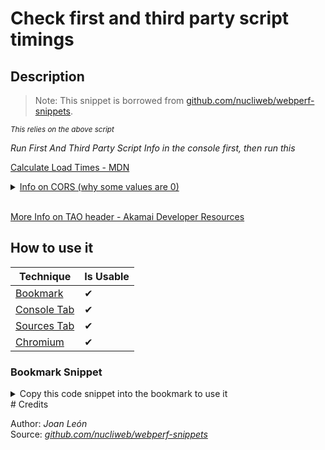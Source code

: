 # Check first and third party script timings

## Description

> Note: 
> This snippet is borrowed from [github.com/nucliweb/webperf-snippets](https://github.com/nucliweb/webperf-snippets/blob/main/README.md#first-and-third-party-script-timings).

<small>_This relies on the above script_</small>

_Run First And Third Party Script Info in the console first, then run this_

[Calculate Load Times - MDN](https://developer.mozilla.org/en-US/docs/Web/API/Resource_Timing_API/Using_the_Resource_Timing_API#timing_resource_loading_phases)

<details><summary><a href='https://developer.mozilla.org/en-US/docs/Web/API/Resource_Timing_API/Using_the_Resource_Timing_API#coping_with_cors' target="_blank">Info on CORS (why some values are 0)</a></summary>

<p>

> Note: The properties which are returned as 0 by default when loading a resource from a domain other than the one of the web page itself: redirectStart, redirectEnd, domainLookupStart, domainLookupEnd, connectStart, connectEnd, secureConnectionStart, requestStart, and responseStart.

</p>
</details>
<br>

[More Info on TAO header - Akamai Developer Resources](https://developer.akamai.com/blog/2018/06/13/how-add-timing-allow-origin-headers-improve-site-performance-measurement)
## How to use it

<!-- START-HOW_TO[bookmark,console-tab,sources-tab,chromium] -->
| Technique   | Is Usable  |
| ----------- | ---------- |
| [Bookmark](https://github.com/push-based/web-performance-tools/blob/master/docs/how-to-use-it-with-bookmarks) |      ✔    | 
| [Console Tab](https://github.com/push-based/web-performance-tools/blob/master/docs/how-to-use-it-with-console-tab.md) |      ✔    | 
| [Sources Tab](https://github.com/push-based/web-performance-tools/blob/master/docs/how-to-use-it-with-sources-tab.md) |      ✔    | 
| [Chromium](https://github.com/push-based/web-performance-tools/blob/master/docs/how-to-use-it-with-chromium.md)       |      ✔    |
### Bookmark Snippet
<details>

<summary>Copy this code snippet into the bookmark to use it</summary>
```javascript

javascript:(() => {function createUniqueLists(firstParty, thirdParty) {
    function getUniqueListBy(arr, key) {
        return [...new Map(arr.map((item) => [item[key], item])).values()];
    }
    const firstPartyList = getUniqueListBy(firstParty, ["name"]);
    const thirdPartyList = getUniqueListBy(thirdParty, ["name"]);
    return { firstPartyList, thirdPartyList };
}
const { firstPartyList, thirdPartyList } = createUniqueLists(firstParty, thirdParty);
function calculateTimings(party, type) {
    const partyChoice = party === "first" ? firstParty : thirdParty;
    const timingChoices = {
        DNS_TIME: ["domainLookupEnd", "domainLookupStart"],
        TCP_HANDSHAKE: ["connectEnd", "connectStart"],
        RESPONSE_TIME: ["responseEnd", "responseStart"],
        SECURE_CONNECTION_TIME: ["connectEnd", "secureConnectionStart", 0],
        FETCH_UNTIL_RESPONSE: ["responseEnd", "fetchStart", 0],
        REQ_START_UNTIL_RES_END: ["responseEnd", "requestStart", 0],
        START_UNTIL_RES_END: ["responseEnd", "startTime", 0],
        REDIRECT_TIME: ["redirectEnd", "redirectStart"],
    };
    function handleChoices(timingEnd, timingStart, num) {
        if (!num) {
            return timingEnd - timingStart;
        }
        if (timingStart > 0) {
            return timingEnd - timingStart;
        }
        return 0;
    }
    const timings = partyChoice.map((script) => {
        const [timingEnd, timingStart, num] = timingChoices[type];
        const endValue = script[timingEnd];
        const startValue = script[timingStart];
        return {
            name: script.name,
            [type]: handleChoices(endValue, startValue, num),
        };
    });
    return timings;
}
// Available Options
const timingOptions = [
    "DNS_TIME",
    "TCP_HANDSHAKE",
    "RESPONSE_TIME",
    "SECURE_CONNECTION_TIME",
    "FETCH_UNTIL_RESPONSE",
    "REQ_START_UNTIL_RES_END",
    "START_UNTIL_RES_END",
    "REDIRECT_TIME",
];
// run em all!
// https://developer.mozilla.org/en-US/docs/Web/API/Resource_Timing_API/Using_the_Resource_Timing_API#timing_resource_loading_phases
timingOptions.forEach((timing) => {
    console.groupCollapsed(`FIRST PARTY: ${timing}`);
    console.table(calculateTimings("first", timing));
    console.groupEnd();
    console.groupCollapsed(`THIRD PARTY: ${timing}`);
    console.table(calculateTimings("third", timing));
    console.groupEnd();
});
// choose your battle - arg1 is string either "first" or "third", arg2 is string timing option listed above.
console.table(calculateTimings("first", "REQ_START_UNTIL_RES_END"));
)()
``` 
</details>
### Console Tab Snippet
<details>

<summary>Copy this code snippet into the DevTools console Tab to use it</summary>
```javascript

function createUniqueLists(firstParty, thirdParty) {
    function getUniqueListBy(arr, key) {
        return [...new Map(arr.map((item) => [item[key], item])).values()];
    }
    const firstPartyList = getUniqueListBy(firstParty, ["name"]);
    const thirdPartyList = getUniqueListBy(thirdParty, ["name"]);
    return { firstPartyList, thirdPartyList };
}
const { firstPartyList, thirdPartyList } = createUniqueLists(firstParty, thirdParty);
function calculateTimings(party, type) {
    const partyChoice = party === "first" ? firstParty : thirdParty;
    const timingChoices = {
        DNS_TIME: ["domainLookupEnd", "domainLookupStart"],
        TCP_HANDSHAKE: ["connectEnd", "connectStart"],
        RESPONSE_TIME: ["responseEnd", "responseStart"],
        SECURE_CONNECTION_TIME: ["connectEnd", "secureConnectionStart", 0],
        FETCH_UNTIL_RESPONSE: ["responseEnd", "fetchStart", 0],
        REQ_START_UNTIL_RES_END: ["responseEnd", "requestStart", 0],
        START_UNTIL_RES_END: ["responseEnd", "startTime", 0],
        REDIRECT_TIME: ["redirectEnd", "redirectStart"],
    };
    function handleChoices(timingEnd, timingStart, num) {
        if (!num) {
            return timingEnd - timingStart;
        }
        if (timingStart > 0) {
            return timingEnd - timingStart;
        }
        return 0;
    }
    const timings = partyChoice.map((script) => {
        const [timingEnd, timingStart, num] = timingChoices[type];
        const endValue = script[timingEnd];
        const startValue = script[timingStart];
        return {
            name: script.name,
            [type]: handleChoices(endValue, startValue, num),
        };
    });
    return timings;
}
// Available Options
const timingOptions = [
    "DNS_TIME",
    "TCP_HANDSHAKE",
    "RESPONSE_TIME",
    "SECURE_CONNECTION_TIME",
    "FETCH_UNTIL_RESPONSE",
    "REQ_START_UNTIL_RES_END",
    "START_UNTIL_RES_END",
    "REDIRECT_TIME",
];
// run em all!
// https://developer.mozilla.org/en-US/docs/Web/API/Resource_Timing_API/Using_the_Resource_Timing_API#timing_resource_loading_phases
timingOptions.forEach((timing) => {
    console.groupCollapsed(`FIRST PARTY: ${timing}`);
    console.table(calculateTimings("first", timing));
    console.groupEnd();
    console.groupCollapsed(`THIRD PARTY: ${timing}`);
    console.table(calculateTimings("third", timing));
    console.groupEnd();
});
// choose your battle - arg1 is string either "first" or "third", arg2 is string timing option listed above.
console.table(calculateTimings("first", "REQ_START_UNTIL_RES_END"));

``` 
</details>
<!-- END-HOW_TO -->
# Credits

Author: _Joan León_  
Source: _[github.com/nucliweb/webperf-snippets](https://github.com/nucliweb/webperf-snippets/blob/main/README.md#first-and-third-party-script-info)_  
